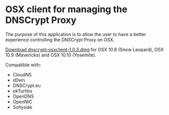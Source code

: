 OSX client for managing the DNSCrypt Proxy
==========================================

The purpose of this application is to allow the user to have a better
experience controlling the DNSCrypt Proxy on OSX.

[Download dnscrypt-osxclient-1.0.3.dmg](https://github.com/alterstep/dnscrypt-osxclient/releases/download/1.0.3/dnscrypt-osxclient-1.0.3.dmg)
for OSX 10.8 (Snow Leopard), OSX 10.9 (Mavericks) and OSX 10.10 (Yosemite).

Compatible with:
* CloudNS
* d0wn
* DNSCrypt.eu
* okTurtles
* OpenDNS
* OpenNIC
* Soltysiak
